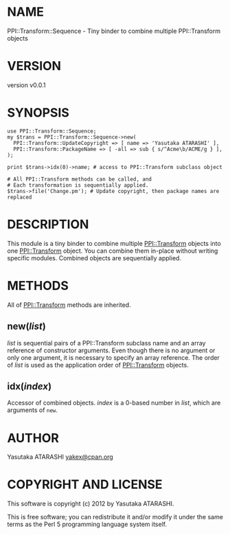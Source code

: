 # NAME

PPI::Transform::Sequence - Tiny binder to combine multiple PPI::Transform objects

# VERSION

version v0.0.1

# SYNOPSIS

    use PPI::Transform::Sequence;
    my $trans = PPI::Transform::Sequence->new(
      PPI::Transform::UpdateCopyright => [ name => 'Yasutaka ATARASHI' ],
      PPI::Transform::PackageName => [ -all => sub { s/^Acme\b/ACME/g } ],
    );

    print $trans->idx(0)->name; # access to PPI::Transform subclass object

    # All PPI::Transform methods can be called, and
    # Each transformation is sequentially applied.
    $trans->file('Change.pm'); # Update copyright, then package names are replaced

# DESCRIPTION

This module is a tiny binder to combine multiple [PPI::Transform](http://search.cpan.org/perldoc?PPI::Transform) objects into one [PPI::Transform](http://search.cpan.org/perldoc?PPI::Transform) object.
You can combine them in-place without writing specific modules.
Combined objects are sequentially applied.

# METHODS

All of [PPI::Transform](http://search.cpan.org/perldoc?PPI::Transform) methods are inherited.

## new(_list_)

_list_ is sequential pairs of a PPI::Transform subclass name and an array reference of constructor arguments.
Even though there is no argument or only one argument, it is necessary to specify an array reference.
The order of _list_ is used as the application order of [PPI::Transform](http://search.cpan.org/perldoc?PPI::Transform) objects.

## idx(_index_)

Accessor of combined objects. _index_ is a 0-based number in _list_, which are arguments of `new`.

# AUTHOR

Yasutaka ATARASHI <yakex@cpan.org>

# COPYRIGHT AND LICENSE

This software is copyright (c) 2012 by Yasutaka ATARASHI.

This is free software; you can redistribute it and/or modify it under
the same terms as the Perl 5 programming language system itself.
